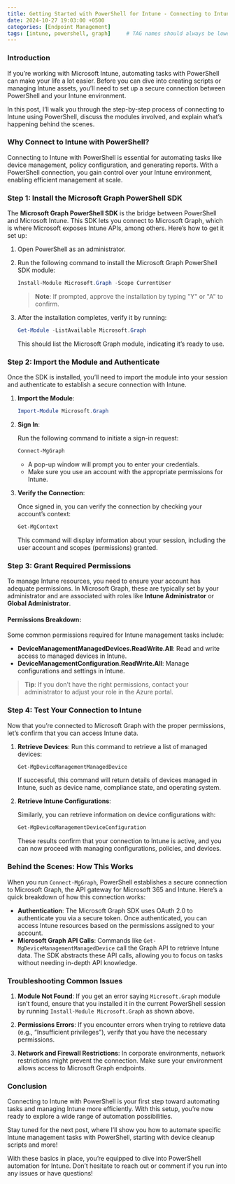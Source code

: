 ```yaml
---
title: Getting Started with PowerShell for Intune - Connecting to Intune
date: 2024-10-27 19:03:00 +0500
categories: [Endpoint Management]
tags: [intune, powershell, graph]     # TAG names should always be lowercase
---
```


### Introduction

If you’re working with Microsoft Intune, automating tasks with PowerShell can make your life a lot easier. Before you can dive into creating scripts or managing Intune assets, you’ll need to set up a secure connection between PowerShell and your Intune environment. 

In this post, I’ll walk you through the step-by-step process of connecting to Intune using PowerShell, discuss the modules involved, and explain what’s happening behind the scenes.

### Why Connect to Intune with PowerShell?

Connecting to Intune with PowerShell is essential for automating tasks like device management, policy configuration, and generating reports. With a PowerShell connection, you gain control over your Intune environment, enabling efficient management at scale.

### Step 1: Install the Microsoft Graph PowerShell SDK

The **Microsoft Graph PowerShell SDK** is the bridge between PowerShell and Microsoft Intune. This SDK lets you connect to Microsoft Graph, which is where Microsoft exposes Intune APIs, among others. Here’s how to get it set up:

1. Open PowerShell as an administrator.
2. Run the following command to install the Microsoft Graph PowerShell SDK module:

   ```powershell
   Install-Module Microsoft.Graph -Scope CurrentUser
   ```

   > **Note**: If prompted, approve the installation by typing "Y" or "A" to confirm.

3. After the installation completes, verify it by running:

   ```powershell
   Get-Module -ListAvailable Microsoft.Graph
   ```

   This should list the Microsoft Graph module, indicating it’s ready to use.

### Step 2: Import the Module and Authenticate

Once the SDK is installed, you’ll need to import the module into your session and authenticate to establish a secure connection with Intune.

1. **Import the Module**:

   ```powershell
   Import-Module Microsoft.Graph
   ```

2. **Sign In**:

   Run the following command to initiate a sign-in request:

   ```powershell
   Connect-MgGraph
   ```

   - A pop-up window will prompt you to enter your credentials.
   - Make sure you use an account with the appropriate permissions for Intune.

3. **Verify the Connection**:

   Once signed in, you can verify the connection by checking your account’s context:

   ```powershell
   Get-MgContext
   ```

   This command will display information about your session, including the user account and scopes (permissions) granted.

### Step 3: Grant Required Permissions

To manage Intune resources, you need to ensure your account has adequate permissions. In Microsoft Graph, these are typically set by your administrator and are associated with roles like **Intune Administrator** or **Global Administrator**.

#### Permissions Breakdown:

Some common permissions required for Intune management tasks include:

- **DeviceManagementManagedDevices.ReadWrite.All**: Read and write access to managed devices in Intune.
- **DeviceManagementConfiguration.ReadWrite.All**: Manage configurations and settings in Intune.

> **Tip**: If you don’t have the right permissions, contact your administrator to adjust your role in the Azure portal.

### Step 4: Test Your Connection to Intune

Now that you’re connected to Microsoft Graph with the proper permissions, let’s confirm that you can access Intune data.

1. **Retrieve Devices**: Run this command to retrieve a list of managed devices:

   ```powershell
   Get-MgDeviceManagementManagedDevice
   ```

   If successful, this command will return details of devices managed in Intune, such as device name, compliance state, and operating system.

2. **Retrieve Intune Configurations**:

   Similarly, you can retrieve information on device configurations with:

   ```powershell
   Get-MgDeviceManagementDeviceConfiguration
   ```

   These results confirm that your connection to Intune is active, and you can now proceed with managing configurations, policies, and devices.

### Behind the Scenes: How This Works

When you run `Connect-MgGraph`, PowerShell establishes a secure connection to Microsoft Graph, the API gateway for Microsoft 365 and Intune. Here’s a quick breakdown of how this connection works:

- **Authentication**: The Microsoft Graph SDK uses OAuth 2.0 to authenticate you via a secure token. Once authenticated, you can access Intune resources based on the permissions assigned to your account.
- **Microsoft Graph API Calls**: Commands like `Get-MgDeviceManagementManagedDevice` call the Graph API to retrieve Intune data. The SDK abstracts these API calls, allowing you to focus on tasks without needing in-depth API knowledge.

### Troubleshooting Common Issues

1. **Module Not Found**: If you get an error saying `Microsoft.Graph` module isn’t found, ensure that you installed it in the current PowerShell session by running `Install-Module Microsoft.Graph` as shown above.

2. **Permissions Errors**: If you encounter errors when trying to retrieve data (e.g., “Insufficient privileges”), verify that you have the necessary permissions.

3. **Network and Firewall Restrictions**: In corporate environments, network restrictions might prevent the connection. Make sure your environment allows access to Microsoft Graph endpoints.

### Conclusion

Connecting to Intune with PowerShell is your first step toward automating tasks and managing Intune more efficiently. With this setup, you’re now ready to explore a wide range of automation possibilities.

Stay tuned for the next post, where I’ll show you how to automate specific Intune management tasks with PowerShell, starting with device cleanup scripts and more!

With these basics in place, you’re equipped to dive into PowerShell automation for Intune. Don’t hesitate to reach out or comment if you run into any issues or have questions!


